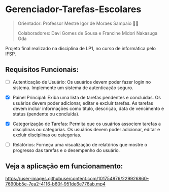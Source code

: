 # Gerenciador-Tarefas-Escolares

> Orientador: Professor Mestre Igor de Moraes Sampaio 👨‍🏫
>
> Colaboradores: Davi Gomes de Sousa e Francine Midori Nakasuga Oda

Projeto final realizado na disciplina de LP1, no curso de informática pelo IFSP.


## Requisitos Funcionais:

- [ ] Autenticação de Usuário: Os usuários devem poder fazer login no
sistema. Implemente um sistema de autenticação seguro.

- [x] Painel Principal: Exiba uma lista de tarefas pendentes e concluídas. Os
usuários devem poder adicionar, editar e excluir tarefas. As tarefas
devem incluir informações como título, descrição, data de vencimento e
status (pendente ou concluída).

- [x] Categorização de Tarefas: Permita que os usuários associem tarefas a
disciplinas ou categorias. Os usuários devem poder adicionar, editar e
excluir disciplinas ou categorias.

- [ ] Relatórios: Forneça uma visualização de relatórios que mostre o
progresso das tarefas e o desempenho do usuário.

## Veja a aplicação em funcionamento:
https://user-images.githubusercontent.com/101754876/229926860-7690bb5e-7ea2-4116-b60f-951de6e776ab.mp4


